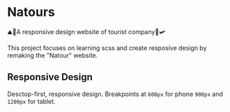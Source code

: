 # Natours
⛰👜A responsive  design website of tourist company🧳🛩 


This project focuses on learning scss and create resposive design by remaking the "Natour" website.

## **Responsive Design**

Desctop-first, responsive design. Breakpoints at `600px` for phone `900px` and `1200px` for tablet.






